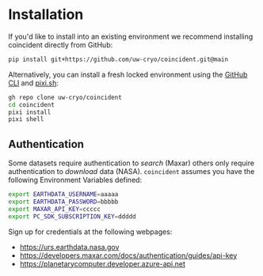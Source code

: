# Installation

If you'd like to install into an existing environment we recommend installing
coincident directly from GitHub:

```bash
pip install git+https://github.com/uw-cryo/coincident.git@main
```

Alternatively, you can install a fresh locked environment using the
[GitHub CLI](https://cli.github.com) and [pixi.sh](https://pixi.sh/latest/):

```bash
gh repo clone uw-cryo/coincident
cd coincident
pixi install
pixi shell
```

## Authentication

Some datasets require authentication to _search_ (Maxar) others only require
authentication to _download_ data (NASA). `coincident` assumes you have the
following Environment Variables defined:

```bash
export EARTHDATA_USERNAME=aaaaa
export EARTHDATA_PASSWORD=bbbbb
export MAXAR_API_KEY=ccccc
export PC_SDK_SUBSCRIPTION_KEY=ddddd
```

Sign up for credentials at the following webpages:

- https://urs.earthdata.nasa.gov
- https://developers.maxar.com/docs/authentication/guides/api-key
- https://planetarycomputer.developer.azure-api.net
